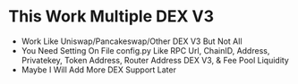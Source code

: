 # This Work Multiple DEX V3
- Work Like Uniswap/Pancakeswap/Other DEX V3 But Not All
- You Need Setting On File config.py Like RPC Url, ChainID, Address, Privatekey, Token Address, Router Address DEX V3, & Fee Pool Liquidity
- Maybe I Will Add More DEX Support Later

